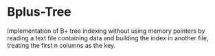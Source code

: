 Bplus-Tree
==========

Implementation of B+ tree indexing without using memory pointers by reading a text file containing data and building the index in another file, treating the first n columns as the key.
